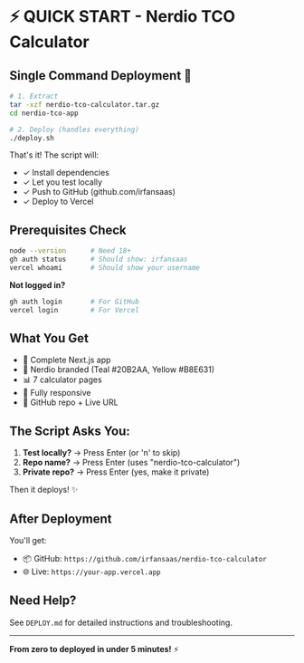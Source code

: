 # ⚡ QUICK START - Nerdio TCO Calculator

## Single Command Deployment 🚀

```bash
# 1. Extract
tar -xzf nerdio-tco-calculator.tar.gz
cd nerdio-tco-app

# 2. Deploy (handles everything)
./deploy.sh
```

That's it! The script will:
- ✓ Install dependencies
- ✓ Let you test locally
- ✓ Push to GitHub (github.com/irfansaas)
- ✓ Deploy to Vercel

## Prerequisites Check

```bash
node --version      # Need 18+
gh auth status      # Should show: irfansaas
vercel whoami       # Should show your username
```

**Not logged in?**

```bash
gh auth login       # For GitHub
vercel login        # For Vercel
```

## What You Get

- 🎯 Complete Next.js app
- 🎨 Nerdio branded (Teal #20B2AA, Yellow #B8E631)
- 📊 7 calculator pages
- 📱 Fully responsive
- 🔗 GitHub repo + Live URL

## The Script Asks You:

1. **Test locally?** → Press Enter (or 'n' to skip)
2. **Repo name?** → Press Enter (uses "nerdio-tco-calculator")
3. **Private repo?** → Press Enter (yes, make it private)

Then it deploys! ✨

## After Deployment

You'll get:
- 📦 GitHub: `https://github.com/irfansaas/nerdio-tco-calculator`
- 🌐 Live: `https://your-app.vercel.app`

## Need Help?

See `DEPLOY.md` for detailed instructions and troubleshooting.

---

**From zero to deployed in under 5 minutes!** ⚡
